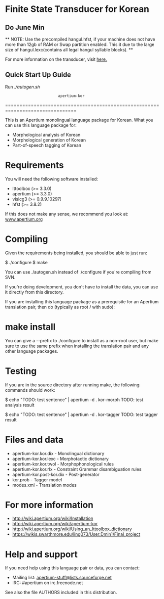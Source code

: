 # Finite State Transducer for Korean

## Do June Min

** NOTE: Use the precompiled hangul.hfst, if your machine does not have  more than 12gb of RAM or Swap partition enabled. This it due to the large size of hangul.lexc(contains all legal hangul syllable blocks). **
      
For more information on the transducer, visit [here.](https://wikis.swarthmore.edu/ling073/User:Dmin1/Final_project)

## Quick Start Up Guide ##
Run *./autogen.sh*


                            apertium-kor
===============================================================================

This is an Apertium monolingual language package for Korean. What
you can use this language package for:

* Morphological analysis of Korean
* Morphological generation of Korean
* Part-of-speech tagging of Korean

Requirements
===============================================================================

You will need the following software installed:

* lttoolbox (>= 3.3.0)
* apertium (>= 3.3.0)
* vislcg3 (>= 0.9.9.10297)
* hfst (>= 3.8.2)

If this does not make any sense, we recommend you look at: www.apertium.org

Compiling
===============================================================================

Given the requirements being installed, you should be able to just run:

$ ./configure
$ make

You can use ./autogen.sh instead of ./configure if you're compiling
from SVN.

If you're doing development, you don't have to install the data, you
can use it directly from this directory.

If you are installing this language package as a prerequisite for an
Apertium translation pair, then do (typically as root / with sudo):

# make install

You can give a --prefix to ./configure to install as a non-root user,
but make sure to use the same prefix when installing the translation
pair and any other language packages.

Testing
===============================================================================

If you are in the source directory after running make, the following
commands should work:

$  echo "TODO: test sentence" | apertium -d . kor-morph
TODO: test analysis result

$ echo "TODO: test sentence" | apertium -d . kor-tagger
TODO: test tagger result

Files and data
===============================================================================

* apertium-kor.kor.dix           - Monolingual dictionary
* apertium-kor.kor.lexc          - Morphotactic dictionary
* apertium-kor.kor.twol          - Morphophonological rules
* apertium-kor.kor.rlx           - Constraint Grammar disambiguation rules
* apertium-kor.post-kor.dix      - Post-generator
* kor.prob                       - Tagger model
* modes.xml                      - Translation modes

For more information
===============================================================================

* http://wiki.apertium.org/wiki/Installation
* http://wiki.apertium.org/wiki/apertium-kor
* http://wiki.apertium.org/wiki/Using_an_lttoolbox_dictionary
* https://wikis.swarthmore.edu/ling073/User:Dmin1/Final_project

Help and support
===============================================================================

If you need help using this language pair or data, you can contact:

* Mailing list: apertium-stuff@lists.sourceforge.net
* IRC: #apertium on irc.freenode.net

See also the file AUTHORS included in this distribution.

